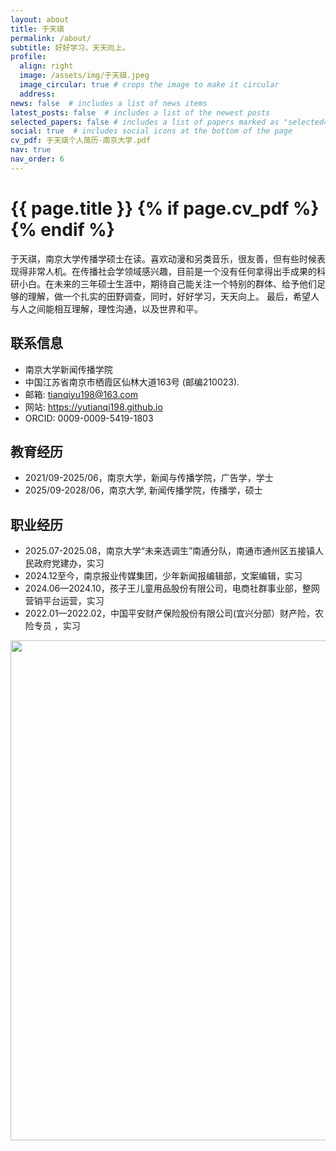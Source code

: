 ```yaml
---
layout: about
title: 于天祺
permalink: /about/
subtitle: 好好学习，天天向上。
profile:
  align: right
  image: /assets/img/于天祺.jpeg
  image_circular: true # crops the image to make it circular
  address:
news: false  # includes a list of news items
latest_posts: false  # includes a list of the newest posts
selected_papers: false # includes a list of papers marked as "selected={true}"
social: true  # includes social icons at the bottom of the page
cv_pdf: 于天祺个人简历-南京大学.pdf
nav: true
nav_order: 6
---
```



<h1 class="post-title">{{ page.title }} {% if page.cv_pdf %}<a href="{{ page.cv_pdf | prepend: 'assets/pdf/' | relative_url}}" target="_blank" rel="noopener noreferrer" class="float-right"><i class="fas fa-file-pdf"></i></a>{% endif %}</h1>


于天祺，南京大学传播学硕士在读。喜欢动漫和另类音乐，很友善，但有些时候表现得非常人机。在传播社会学领域感兴趣，目前是一个没有任何拿得出手成果的科研小白。在未来的三年硕士生涯中，期待自己能关注一个特别的群体、给予他们足够的理解，做一个扎实的田野调查，同时，好好学习，天天向上。
最后，希望人与人之间能相互理解，理性沟通，以及世界和平。

## 联系信息
- 南京大学新闻传播学院
- 中国江苏省南京市栖霞区仙林大道163号 (邮编210023).
- 邮箱: tianqiyu198@163.com
- 网站: https://yutianqi198.github.io
- ORCID: 0009-0009-5419-1803

## 教育经历
- 2021/09-2025/06，南京大学，新闻与传播学院，广告学，学士
- 2025/09-2028/06，南京大学, 新闻传播学院，传播学，硕士

## 职业经历
- 2025.07-2025.08，南京大学“未来选调生”南通分队，南通市通州区五接镇人民政府党建办，实习
- 2024.12至今，南京报业传媒集团，少年新闻报编辑部，文案编辑，实习
- 2024.06—2024.10，孩子王儿童用品股份有限公司，电商社群事业部，整网营销平台运营，实习
- 2022.01—2022.02，中国平安财产保险股份有限公司(宜兴分部）财产险，农险专员 ，实习


<a href="https://github.com/SocratesClub/SocratesClub.github.io/edit/master/_pages/%E4%B8%AD%E6%96%87.md">
  <img src="https://user-images.githubusercontent.com/543384/192227995-fdb3a693-2f68-4dc4-b9bd-06053066322f.png" width = "800" align="middle" />
</a>
